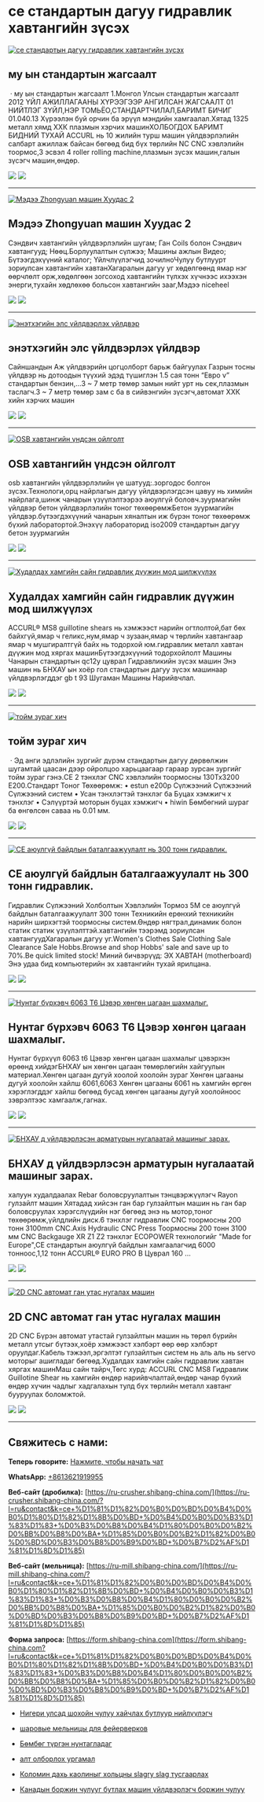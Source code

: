 # ce стандартын дагуу гидравлик хавтангийн зүсэх

<a href="https://swt.shibang-china.com/?l=ru&img&k=ce+%D1%81%D1%82%D0%B0%D0%BD%D0%B4%D0%B0%D1%80%D1%82%D1%8B%D0%BD+%D0%B4%D0%B0%D0%B3%D1%83%D1%83+%D0%B3%D0%B8%D0%B4%D1%80%D0%B0%D0%B2%D0%BB%D0%B8%D0%BA+%D1%85%D0%B0%D0%B2%D1%82%D0%B0%D0%BD%D0%B3%D0%B8%D0%B9%D0%BD+%D0%B7%D2%AF%D1%81%D1%8D%D1%85" target="_blank">![ce стандартын дагуу гидравлик хавтангийн зүсэх](http://static.shibang-china.com/all-800x300/508.jpg)</a>

## му ын стандартын жагсаалт
&nbsp;&#0183;&#32;му ын стандартын жагсаалт 1.Монгол Улсын стандартын жагсаалт 2012 ҮЙЛ АЖИЛЛАГААНЫ ХҮРЭЭГЭЭР АНГИЛСАН ЖАГСААЛТ 01 НИЙТЛЭГ ЗҮЙЛ,НЭР ТОМЬЁО,СТАНДАРТЧИЛАЛ,БАРИМТ БИЧИГ 01.040.13 Хүрээлэн буй орчин ба эрүүл мэндийн хамгаалал.Хятад 1325 металл хямд ХХК плазмын хэрчих машинХОЛБОГДОХ БАРИМТ БИДНИЙ ТУХАЙ ACCURL нь 10 жилийн турш машин үйлдвэрлэлийн салбарт ажиллаж байсан бөгөөд бид бүх төрлийн NC CNC хэвлэлийн тоормос,3 эсвэл 4 roller rolling machine,плазмын зүсэх машин,галын зүсэгч машин,өндөр.


<a href="https://whatsapp.shibangsoft.com/WhatsApp.php" target="_blank" title="WhatsApp">![](http://static.shibang-china.com/icon/whatsapp.png)</a> <a href="https://swt.shibang-china.com/?l=ru&icon&k=ce+%D1%81%D1%82%D0%B0%D0%BD%D0%B4%D0%B0%D1%80%D1%82%D1%8B%D0%BD+%D0%B4%D0%B0%D0%B3%D1%83%D1%83+%D0%B3%D0%B8%D0%B4%D1%80%D0%B0%D0%B2%D0%BB%D0%B8%D0%BA+%D1%85%D0%B0%D0%B2%D1%82%D0%B0%D0%BD%D0%B3%D0%B8%D0%B9%D0%BD+%D0%B7%D2%AF%D1%81%D1%8D%D1%85" target="_blank">![](http://static.shibang-china.com/icon/chat-ru.png)</a>

---

<a href="https://swt.shibang-china.com/?l=ru&img&k=ce+%D1%81%D1%82%D0%B0%D0%BD%D0%B4%D0%B0%D1%80%D1%82%D1%8B%D0%BD+%D0%B4%D0%B0%D0%B3%D1%83%D1%83+%D0%B3%D0%B8%D0%B4%D1%80%D0%B0%D0%B2%D0%BB%D0%B8%D0%BA+%D1%85%D0%B0%D0%B2%D1%82%D0%B0%D0%BD%D0%B3%D0%B8%D0%B9%D0%BD+%D0%B7%D2%AF%D1%81%D1%8D%D1%85" target="_blank">![Мэдээ Zhongyuan машин Хуудас 2](http://static.shibang-china.com/all-800x300/815.jpg)</a>

## Мэдээ Zhongyuan машин Хуудас 2
Сэндвич хавтангийн үйлдвэрлэлийн шугам; Ган Coils болон Сэндвич хавтангууд; Нөөц.Борлуулалтын сүлжээ; Машины ажлын Видео; Бүтээгдэхүүний каталог; Үйлчлүүлэгчид зочилноЧулуу бутлуурт зориулсан хавтангийн хавтанХагаралын дагуу уг хөдөлгөөнд ямар нэг өөрчлөлт орж,хөдөлгөөн зогсоход хавтангийн түлхэх хүчнээс ихээхэн энерги,тухайн хөдлөхөө больсон хавтангийн зааг,Мэдээ niceheel


<a href="https://whatsapp.shibangsoft.com/WhatsApp.php" target="_blank" title="WhatsApp">![](http://static.shibang-china.com/icon/whatsapp.png)</a> <a href="https://swt.shibang-china.com/?l=ru&icon&k=ce+%D1%81%D1%82%D0%B0%D0%BD%D0%B4%D0%B0%D1%80%D1%82%D1%8B%D0%BD+%D0%B4%D0%B0%D0%B3%D1%83%D1%83+%D0%B3%D0%B8%D0%B4%D1%80%D0%B0%D0%B2%D0%BB%D0%B8%D0%BA+%D1%85%D0%B0%D0%B2%D1%82%D0%B0%D0%BD%D0%B3%D0%B8%D0%B9%D0%BD+%D0%B7%D2%AF%D1%81%D1%8D%D1%85" target="_blank">![](http://static.shibang-china.com/icon/chat-ru.png)</a>

---

<a href="https://swt.shibang-china.com/?l=ru&img&k=ce+%D1%81%D1%82%D0%B0%D0%BD%D0%B4%D0%B0%D1%80%D1%82%D1%8B%D0%BD+%D0%B4%D0%B0%D0%B3%D1%83%D1%83+%D0%B3%D0%B8%D0%B4%D1%80%D0%B0%D0%B2%D0%BB%D0%B8%D0%BA+%D1%85%D0%B0%D0%B2%D1%82%D0%B0%D0%BD%D0%B3%D0%B8%D0%B9%D0%BD+%D0%B7%D2%AF%D1%81%D1%8D%D1%85" target="_blank">![энэтхэгийн элс үйлдвэрлэх үйлдвэр](http://static.shibang-china.com/all-800x300/479.jpg)</a>

## энэтхэгийн элс үйлдвэрлэх үйлдвэр
Сайншандын Аж үйлдвэрийн цогцолборт барьж байгуулах Газрын тосны үйлдвэр нь дотоодын түүхий эдэд түшиглэн 1.5 сая тонн “Евро v” стандартын бензин,…3 ~ 7 метр төмөр замын нийт урт нь сек,плазмын таслагч.3 ~ 7 метр төмөр зам c ба в сийвэнгийн зүсэгч,автомат ХХК хийн хэрчих машин


<a href="https://whatsapp.shibangsoft.com/WhatsApp.php" target="_blank" title="WhatsApp">![](http://static.shibang-china.com/icon/whatsapp.png)</a> <a href="https://swt.shibang-china.com/?l=ru&icon&k=ce+%D1%81%D1%82%D0%B0%D0%BD%D0%B4%D0%B0%D1%80%D1%82%D1%8B%D0%BD+%D0%B4%D0%B0%D0%B3%D1%83%D1%83+%D0%B3%D0%B8%D0%B4%D1%80%D0%B0%D0%B2%D0%BB%D0%B8%D0%BA+%D1%85%D0%B0%D0%B2%D1%82%D0%B0%D0%BD%D0%B3%D0%B8%D0%B9%D0%BD+%D0%B7%D2%AF%D1%81%D1%8D%D1%85" target="_blank">![](http://static.shibang-china.com/icon/chat-ru.png)</a>

---

<a href="https://swt.shibang-china.com/?l=ru&img&k=ce+%D1%81%D1%82%D0%B0%D0%BD%D0%B4%D0%B0%D1%80%D1%82%D1%8B%D0%BD+%D0%B4%D0%B0%D0%B3%D1%83%D1%83+%D0%B3%D0%B8%D0%B4%D1%80%D0%B0%D0%B2%D0%BB%D0%B8%D0%BA+%D1%85%D0%B0%D0%B2%D1%82%D0%B0%D0%BD%D0%B3%D0%B8%D0%B9%D0%BD+%D0%B7%D2%AF%D1%81%D1%8D%D1%85" target="_blank">![OSB хавтангийн үндсэн ойлголт](http://static.shibang-china.com/all-800x300/818.jpg)</a>

## OSB хавтангийн үндсэн ойлголт
osb хавтангийн үйлдвэрлэлийн үе шатууд:.зоргодос болгон зүсэх.Технологи,орц найрлагын дагуу үйлдвэрлэгдсэн цавуу нь химийн найрлага,шинж чанарын үзүүлэлтээрээ аюулгүй боловч.зуурмагийн үйлдвэр бетон үйлдвэрлэлийн тоног төхөөрөмжБетон зуурмагийн үйлдвэр.бүтээгдэхүүний чанарын хяналтын иж бүрэн тоног төхөөрөмж бүхий лаборатортой.Энэхүү лабораторид iso2009 стандартын дагуу бетон зуурмагийн


<a href="https://whatsapp.shibangsoft.com/WhatsApp.php" target="_blank" title="WhatsApp">![](http://static.shibang-china.com/icon/whatsapp.png)</a> <a href="https://swt.shibang-china.com/?l=ru&icon&k=ce+%D1%81%D1%82%D0%B0%D0%BD%D0%B4%D0%B0%D1%80%D1%82%D1%8B%D0%BD+%D0%B4%D0%B0%D0%B3%D1%83%D1%83+%D0%B3%D0%B8%D0%B4%D1%80%D0%B0%D0%B2%D0%BB%D0%B8%D0%BA+%D1%85%D0%B0%D0%B2%D1%82%D0%B0%D0%BD%D0%B3%D0%B8%D0%B9%D0%BD+%D0%B7%D2%AF%D1%81%D1%8D%D1%85" target="_blank">![](http://static.shibang-china.com/icon/chat-ru.png)</a>

---

<a href="https://swt.shibang-china.com/?l=ru&img&k=ce+%D1%81%D1%82%D0%B0%D0%BD%D0%B4%D0%B0%D1%80%D1%82%D1%8B%D0%BD+%D0%B4%D0%B0%D0%B3%D1%83%D1%83+%D0%B3%D0%B8%D0%B4%D1%80%D0%B0%D0%B2%D0%BB%D0%B8%D0%BA+%D1%85%D0%B0%D0%B2%D1%82%D0%B0%D0%BD%D0%B3%D0%B8%D0%B9%D0%BD+%D0%B7%D2%AF%D1%81%D1%8D%D1%85" target="_blank">![Худалдах хамгийн сайн гидравлик дүүжин мод шилжүүлэх](http://static.shibang-china.com/all-800x300/574.jpg)</a>

## Худалдах хамгийн сайн гидравлик дүүжин мод шилжүүлэх
ACCURL&#174; MS8 guillotine shears нь хэмжээст нарийн огтлолтой,бат бөх байхгүй,ямар ч геликс,нум,ямар ч зузаан,ямар ч төрлийн хавтангаар ямар ч мушгиралтгүй байх нь тодорхой юм.гидравлик металл хавтан дүүжин мод хяргах машинБүтээгдэхүүний тодорхойлолт Машины Чанарын стандартын qc12y цуврал Гидравликийн зүсэх машин Энэ машин нь БНХАУ ын хоёр гол стандартын дагуу зүсэх машинаар үйлдвэрлэгддэг gb t 93 Шугаман Машины Нарийвчлал.


<a href="https://whatsapp.shibangsoft.com/WhatsApp.php" target="_blank" title="WhatsApp">![](http://static.shibang-china.com/icon/whatsapp.png)</a> <a href="https://swt.shibang-china.com/?l=ru&icon&k=ce+%D1%81%D1%82%D0%B0%D0%BD%D0%B4%D0%B0%D1%80%D1%82%D1%8B%D0%BD+%D0%B4%D0%B0%D0%B3%D1%83%D1%83+%D0%B3%D0%B8%D0%B4%D1%80%D0%B0%D0%B2%D0%BB%D0%B8%D0%BA+%D1%85%D0%B0%D0%B2%D1%82%D0%B0%D0%BD%D0%B3%D0%B8%D0%B9%D0%BD+%D0%B7%D2%AF%D1%81%D1%8D%D1%85" target="_blank">![](http://static.shibang-china.com/icon/chat-ru.png)</a>

---

<a href="https://swt.shibang-china.com/?l=ru&img&k=ce+%D1%81%D1%82%D0%B0%D0%BD%D0%B4%D0%B0%D1%80%D1%82%D1%8B%D0%BD+%D0%B4%D0%B0%D0%B3%D1%83%D1%83+%D0%B3%D0%B8%D0%B4%D1%80%D0%B0%D0%B2%D0%BB%D0%B8%D0%BA+%D1%85%D0%B0%D0%B2%D1%82%D0%B0%D0%BD%D0%B3%D0%B8%D0%B9%D0%BD+%D0%B7%D2%AF%D1%81%D1%8D%D1%85" target="_blank">![тойм зураг хич](http://static.shibang-china.com/all-800x300/328.jpg)</a>

## тойм зураг хич
&nbsp;&#0183;&#32;Эд анги эдлэлийн зургийг дүрэм стандартын дагуу дөрвөлжин шугамтай цаасан дээр ойролцоо харьцаагаар гараар зурсан зургийг тойм зураг гэнэ.CE 2 тэнхлэг CNC хэвлэлийн тоормосны 130Tx3200 E200.Стандарт Тоног Төхөөрөмж: • estun e200p Сүлжээний Сүлжээний Сүлжээний систем • Усан тэнхлэгтэй тэнхлэг ба Буцах хэмжигч x тэнхлэг • Сэлүүртэй моторын буцах хэмжигч • hiwin Бөмбөгний шураг ба өнгөлсөн саваа нь 0.01 мм.


<a href="https://whatsapp.shibangsoft.com/WhatsApp.php" target="_blank" title="WhatsApp">![](http://static.shibang-china.com/icon/whatsapp.png)</a> <a href="https://swt.shibang-china.com/?l=ru&icon&k=ce+%D1%81%D1%82%D0%B0%D0%BD%D0%B4%D0%B0%D1%80%D1%82%D1%8B%D0%BD+%D0%B4%D0%B0%D0%B3%D1%83%D1%83+%D0%B3%D0%B8%D0%B4%D1%80%D0%B0%D0%B2%D0%BB%D0%B8%D0%BA+%D1%85%D0%B0%D0%B2%D1%82%D0%B0%D0%BD%D0%B3%D0%B8%D0%B9%D0%BD+%D0%B7%D2%AF%D1%81%D1%8D%D1%85" target="_blank">![](http://static.shibang-china.com/icon/chat-ru.png)</a>

---

<a href="https://swt.shibang-china.com/?l=ru&img&k=ce+%D1%81%D1%82%D0%B0%D0%BD%D0%B4%D0%B0%D1%80%D1%82%D1%8B%D0%BD+%D0%B4%D0%B0%D0%B3%D1%83%D1%83+%D0%B3%D0%B8%D0%B4%D1%80%D0%B0%D0%B2%D0%BB%D0%B8%D0%BA+%D1%85%D0%B0%D0%B2%D1%82%D0%B0%D0%BD%D0%B3%D0%B8%D0%B9%D0%BD+%D0%B7%D2%AF%D1%81%D1%8D%D1%85" target="_blank">![CE аюулгүй байдлын баталгаажуулалт нь 300 тонн гидравлик.](http://static.shibang-china.com/all-800x300/1206.jpg)</a>

## CE аюулгүй байдлын баталгаажуулалт нь 300 тонн гидравлик.
Гидравлик Сүлжээний Холболтын Хэвлэлийн Тормоз 5М ce аюулгүй байдлын баталгаажуулалт 300 тонн Техникийн ерөнхий техникийн нарийн ширхэгтэй тоормосны систем.Өндөр нягтрал,динамик болон статик статик үзүүлэлттэй.хавтангийн тээрэмд зориулсан хавтангуудХагаралын дагуу уг.Women's Clothes Sale Clothing Sale Clearance Sale Hobbs.Browse and shop Hobbs' sale and save up to 70%.Be quick limited stock! Миний бичвэрүүд: ЭХ ХАВТАН (motherboard) Энэ удаа бид компьютерийн эх хавтангийн тухай ярилцана.


<a href="https://whatsapp.shibangsoft.com/WhatsApp.php" target="_blank" title="WhatsApp">![](http://static.shibang-china.com/icon/whatsapp.png)</a> <a href="https://swt.shibang-china.com/?l=ru&icon&k=ce+%D1%81%D1%82%D0%B0%D0%BD%D0%B4%D0%B0%D1%80%D1%82%D1%8B%D0%BD+%D0%B4%D0%B0%D0%B3%D1%83%D1%83+%D0%B3%D0%B8%D0%B4%D1%80%D0%B0%D0%B2%D0%BB%D0%B8%D0%BA+%D1%85%D0%B0%D0%B2%D1%82%D0%B0%D0%BD%D0%B3%D0%B8%D0%B9%D0%BD+%D0%B7%D2%AF%D1%81%D1%8D%D1%85" target="_blank">![](http://static.shibang-china.com/icon/chat-ru.png)</a>

---

<a href="https://swt.shibang-china.com/?l=ru&img&k=ce+%D1%81%D1%82%D0%B0%D0%BD%D0%B4%D0%B0%D1%80%D1%82%D1%8B%D0%BD+%D0%B4%D0%B0%D0%B3%D1%83%D1%83+%D0%B3%D0%B8%D0%B4%D1%80%D0%B0%D0%B2%D0%BB%D0%B8%D0%BA+%D1%85%D0%B0%D0%B2%D1%82%D0%B0%D0%BD%D0%B3%D0%B8%D0%B9%D0%BD+%D0%B7%D2%AF%D1%81%D1%8D%D1%85" target="_blank">![Нунтаг бүрхэвч 6063 T6 Цэвэр хөнгөн цагаан шахмалыг.](http://static.shibang-china.com/all-800x300/685.jpg)</a>

## Нунтаг бүрхэвч 6063 T6 Цэвэр хөнгөн цагаан шахмалыг.
Нунтаг бүрхүүл 6063 t6 Цэвэр хөнгөн цагаан шахмалыг цэвэрхэн өрөөнд хийдэгБНХАУ ын хөнгөн цагаан төмөрлөгийн хайгуулын материал.Хөнгөн цагаан дугуй хоолой хоолойн зураг Хөнгөн цагааны дугуй хоолойн хайлш 6061,6063 Хөнгөн цагааны 6061 нь хамгийн өргөн хэрэглэгддэг хайлш бөгөөд бусад хөнгөн цагааны дугуй хоолойноос зэврэлтээс хамгаалж,гагнах.


<a href="https://whatsapp.shibangsoft.com/WhatsApp.php" target="_blank" title="WhatsApp">![](http://static.shibang-china.com/icon/whatsapp.png)</a> <a href="https://swt.shibang-china.com/?l=ru&icon&k=ce+%D1%81%D1%82%D0%B0%D0%BD%D0%B4%D0%B0%D1%80%D1%82%D1%8B%D0%BD+%D0%B4%D0%B0%D0%B3%D1%83%D1%83+%D0%B3%D0%B8%D0%B4%D1%80%D0%B0%D0%B2%D0%BB%D0%B8%D0%BA+%D1%85%D0%B0%D0%B2%D1%82%D0%B0%D0%BD%D0%B3%D0%B8%D0%B9%D0%BD+%D0%B7%D2%AF%D1%81%D1%8D%D1%85" target="_blank">![](http://static.shibang-china.com/icon/chat-ru.png)</a>

---

<a href="https://swt.shibang-china.com/?l=ru&img&k=ce+%D1%81%D1%82%D0%B0%D0%BD%D0%B4%D0%B0%D1%80%D1%82%D1%8B%D0%BD+%D0%B4%D0%B0%D0%B3%D1%83%D1%83+%D0%B3%D0%B8%D0%B4%D1%80%D0%B0%D0%B2%D0%BB%D0%B8%D0%BA+%D1%85%D0%B0%D0%B2%D1%82%D0%B0%D0%BD%D0%B3%D0%B8%D0%B9%D0%BD+%D0%B7%D2%AF%D1%81%D1%8D%D1%85" target="_blank">![БНХАУ д үйлдвэрлэсэн арматурын нугалаатай машиныг зарах.](http://static.shibang-china.com/all-800x300/1016.jpg)</a>

## БНХАУ д үйлдвэрлэсэн арматурын нугалаатай машиныг зарах.
халуун худалдаалах Rebar боловсруулалтын тэнцвэржүүлэгч Rayon гулзайлт машин Хятадад хийсэн ган бар гулзайлтын машин нь ган бар боловсруулах хэрэгслүүдийн нэг бөгөөд энэ нь мотор,тоног төхөөрөмж,үйлдлийн диск.6 тэнхлэг гидравлик CNC тоормосны 200 тонн 3100mm CNC.Axis Hydraulic CNC Press Тоормосны 200 тонн 3100 мм CNC Backgauge XR Z1 Z2 тэнхлэг ECOPOWER технологийг &quot;Made for Europe&quot;,CE стандартын аюулгүй байдлын хамгаалагчид 6000 тонноос,1,12 тонн ACCURL&#174; EURO PRO B Цуврал 160 …


<a href="https://whatsapp.shibangsoft.com/WhatsApp.php" target="_blank" title="WhatsApp">![](http://static.shibang-china.com/icon/whatsapp.png)</a> <a href="https://swt.shibang-china.com/?l=ru&icon&k=ce+%D1%81%D1%82%D0%B0%D0%BD%D0%B4%D0%B0%D1%80%D1%82%D1%8B%D0%BD+%D0%B4%D0%B0%D0%B3%D1%83%D1%83+%D0%B3%D0%B8%D0%B4%D1%80%D0%B0%D0%B2%D0%BB%D0%B8%D0%BA+%D1%85%D0%B0%D0%B2%D1%82%D0%B0%D0%BD%D0%B3%D0%B8%D0%B9%D0%BD+%D0%B7%D2%AF%D1%81%D1%8D%D1%85" target="_blank">![](http://static.shibang-china.com/icon/chat-ru.png)</a>

---

<a href="https://swt.shibang-china.com/?l=ru&img&k=ce+%D1%81%D1%82%D0%B0%D0%BD%D0%B4%D0%B0%D1%80%D1%82%D1%8B%D0%BD+%D0%B4%D0%B0%D0%B3%D1%83%D1%83+%D0%B3%D0%B8%D0%B4%D1%80%D0%B0%D0%B2%D0%BB%D0%B8%D0%BA+%D1%85%D0%B0%D0%B2%D1%82%D0%B0%D0%BD%D0%B3%D0%B8%D0%B9%D0%BD+%D0%B7%D2%AF%D1%81%D1%8D%D1%85" target="_blank">![2D CNC автомат ган утас нугалах машин](http://static.shibang-china.com/all-800x300/422.jpg)</a>

## 2D CNC автомат ган утас нугалах машин
2D CNC Бүрэн автомат утастай гулзайлтын машин нь төрөл бүрийн металл утсыг бүтээх,хоёр хэмжээст хэлбэрт өөр өөр хэлбэрт оруулдаг.Кабель тэжээл,эргэлтэт гулзайлтын систем нь аль аль нь servo моторыг ашигладаг бөгөөд.Худалдах хамгийн сайн гидравлик хавтан хяргах машинМаш сайн тайрч,Төгс хурд: ACCURL CNC MS8 Гидравлик Guillotine Shear нь хамгийн өндөр нарийвчлалтай,өндөр чанар бүхий өндөр хүчин чадлыг хадгалахын тулд бүх төрлийн металл хавтанг бууруулах боломжтой.


<a href="https://whatsapp.shibangsoft.com/WhatsApp.php" target="_blank" title="WhatsApp">![](http://static.shibang-china.com/icon/whatsapp.png)</a> <a href="https://swt.shibang-china.com/?l=ru&icon&k=ce+%D1%81%D1%82%D0%B0%D0%BD%D0%B4%D0%B0%D1%80%D1%82%D1%8B%D0%BD+%D0%B4%D0%B0%D0%B3%D1%83%D1%83+%D0%B3%D0%B8%D0%B4%D1%80%D0%B0%D0%B2%D0%BB%D0%B8%D0%BA+%D1%85%D0%B0%D0%B2%D1%82%D0%B0%D0%BD%D0%B3%D0%B8%D0%B9%D0%BD+%D0%B7%D2%AF%D1%81%D1%8D%D1%85" target="_blank">![](http://static.shibang-china.com/icon/chat-ru.png)</a>

---
## Свяжитесь с нами:

**Теперь говорите:** [Нажмите, чтобы начать чат](https://swt.shibang-china.com?l=ru&contact&k=ce+%D1%81%D1%82%D0%B0%D0%BD%D0%B4%D0%B0%D1%80%D1%82%D1%8B%D0%BD+%D0%B4%D0%B0%D0%B3%D1%83%D1%83+%D0%B3%D0%B8%D0%B4%D1%80%D0%B0%D0%B2%D0%BB%D0%B8%D0%BA+%D1%85%D0%B0%D0%B2%D1%82%D0%B0%D0%BD%D0%B3%D0%B8%D0%B9%D0%BD+%D0%B7%D2%AF%D1%81%D1%8D%D1%85)

**WhatsApp:**  [+8613621919955](https://whatsapp.shibangsoft.com/WhatsApp.php)

**Веб-сайт (дробилка):** [https://ru-crusher.shibang-china.com/](https://ru-crusher.shibang-china.com/?l=ru&contact&k=ce+%D1%81%D1%82%D0%B0%D0%BD%D0%B4%D0%B0%D1%80%D1%82%D1%8B%D0%BD+%D0%B4%D0%B0%D0%B3%D1%83%D1%83+%D0%B3%D0%B8%D0%B4%D1%80%D0%B0%D0%B2%D0%BB%D0%B8%D0%BA+%D1%85%D0%B0%D0%B2%D1%82%D0%B0%D0%BD%D0%B3%D0%B8%D0%B9%D0%BD+%D0%B7%D2%AF%D1%81%D1%8D%D1%85)

**Веб-сайт (мельница):** [https://ru-mill.shibang-china.com/](https://ru-mill.shibang-china.com/?l=ru&contact&k=ce+%D1%81%D1%82%D0%B0%D0%BD%D0%B4%D0%B0%D1%80%D1%82%D1%8B%D0%BD+%D0%B4%D0%B0%D0%B3%D1%83%D1%83+%D0%B3%D0%B8%D0%B4%D1%80%D0%B0%D0%B2%D0%BB%D0%B8%D0%BA+%D1%85%D0%B0%D0%B2%D1%82%D0%B0%D0%BD%D0%B3%D0%B8%D0%B9%D0%BD+%D0%B7%D2%AF%D1%81%D1%8D%D1%85)

**Форма запроса:** [https://form.shibang-china.com](https://form.shibang-china.com?l=ru&contact&k=ce+%D1%81%D1%82%D0%B0%D0%BD%D0%B4%D0%B0%D1%80%D1%82%D1%8B%D0%BD+%D0%B4%D0%B0%D0%B3%D1%83%D1%83+%D0%B3%D0%B8%D0%B4%D1%80%D0%B0%D0%B2%D0%BB%D0%B8%D0%BA+%D1%85%D0%B0%D0%B2%D1%82%D0%B0%D0%BD%D0%B3%D0%B8%D0%B9%D0%BD+%D0%B7%D2%AF%D1%81%D1%8D%D1%85)

* [Нигери улсад шохойн чулуу хайчлах бутлуур нийлүүлэгч](../130/%D0%9D%D0%B8%D0%B3%D0%B5%D1%80%D0%B8%20%D1%83%D0%BB%D1%81%D0%B0%D0%B4%20%D1%88%D0%BE%D1%85%D0%BE%D0%B9%D0%BD%20%D1%87%D1%83%D0%BB%D1%83%D1%83%20%D1%85%D0%B0%D0%B9%D1%87%D0%BB%D0%B0%D1%85%20%D0%B1%D1%83%D1%82%D0%BB%D1%83%D1%83%D1%80%20%D0%BD%D0%B8%D0%B9%D0%BB%D2%AF%D2%AF%D0%BB%D1%8D%D0%B3%D1%87.md)

* [шаровые мельницы для фейерверков](../130/%D1%88%D0%B0%D1%80%D0%BE%D0%B2%D1%8B%D0%B5%20%D0%BC%D0%B5%D0%BB%D1%8C%D0%BD%D0%B8%D1%86%D1%8B%20%D0%B4%D0%BB%D1%8F%20%D1%84%D0%B5%D0%B9%D0%B5%D1%80%D0%B2%D0%B5%D1%80%D0%BA%D0%BE%D0%B2.md)

* [Бөмбөг түргэн нунтагладаг](../128/%D0%91%D3%A9%D0%BC%D0%B1%D3%A9%D0%B3%20%D1%82%D2%AF%D1%80%D0%B3%D1%8D%D0%BD%20%D0%BD%D1%83%D0%BD%D1%82%D0%B0%D0%B3%D0%BB%D0%B0%D0%B4%D0%B0%D0%B3.md)

* [алт олборлох ургамал](../129/%D0%B0%D0%BB%D1%82%20%D0%BE%D0%BB%D0%B1%D0%BE%D1%80%D0%BB%D0%BE%D1%85%20%D1%83%D1%80%D0%B3%D0%B0%D0%BC%D0%B0%D0%BB.md)

* [Коломин дахь каолиныг хольцны slagry slag тусгаарлах](../128/%D0%9A%D0%BE%D0%BB%D0%BE%D0%BC%D0%B8%D0%BD%20%D0%B4%D0%B0%D1%85%D1%8C%20%D0%BA%D0%B0%D0%BE%D0%BB%D0%B8%D0%BD%D1%8B%D0%B3%20%D1%85%D0%BE%D0%BB%D1%8C%D1%86%D0%BD%D1%8B%20slagry%20slag%20%D1%82%D1%83%D1%81%D0%B3%D0%B0%D0%B0%D1%80%D0%BB%D0%B0%D1%85.md)

* [Канадын боржин чулууг бутлах машин үйлдвэрлэгч боржин чулуу](../129/%D0%9A%D0%B0%D0%BD%D0%B0%D0%B4%D1%8B%D0%BD%20%D0%B1%D0%BE%D1%80%D0%B6%D0%B8%D0%BD%20%D1%87%D1%83%D0%BB%D1%83%D1%83%D0%B3%20%D0%B1%D1%83%D1%82%D0%BB%D0%B0%D1%85%20%D0%BC%D0%B0%D1%88%D0%B8%D0%BD%20%D2%AF%D0%B9%D0%BB%D0%B4%D0%B2%D1%8D%D1%80%D0%BB%D1%8D%D0%B3%D1%87%20%D0%B1%D0%BE%D1%80%D0%B6%D0%B8%D0%BD%20%D1%87%D1%83%D0%BB%D1%83%D1%83.md)